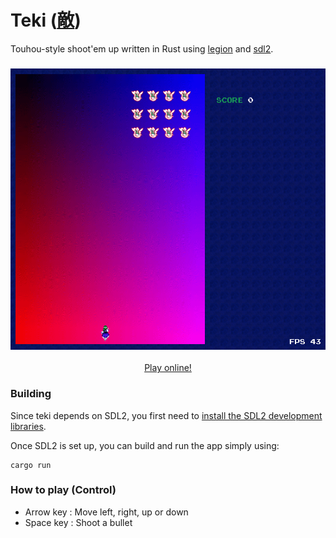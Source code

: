 # Teki ([敵](https://en.wiktionary.org/wiki/%E6%95%B5))

Touhou-style shoot'em up written in Rust using [legion](https://github.com/amethyst/legion) and [sdl2](https://github.com/Rust-SDL2/rust-sdl2).

<h3 align="center"><img src="resources/teki.gif" height="450px"></h3>

<p align="center"><a href="https://o2sh.github.io/teki/">Play online!</a></p>

### Building

Since teki depends on SDL2, you first need to
[install the SDL2 development libraries](https://github.com/Rust-SDL2/rust-sdl2#sdl20-development-libraries).

Once SDL2 is set up, you can build and run the app simply using:

```
cargo run
```

### How to play (Control)

  * Arrow key : Move left, right, up or down
  * Space key : Shoot a bullet

